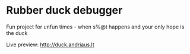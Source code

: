 # Rubber duck debugger

Fun project for unfun times - when s%@t happens and your only hope is the duck

Live preview: http://duck.andriaus.lt
